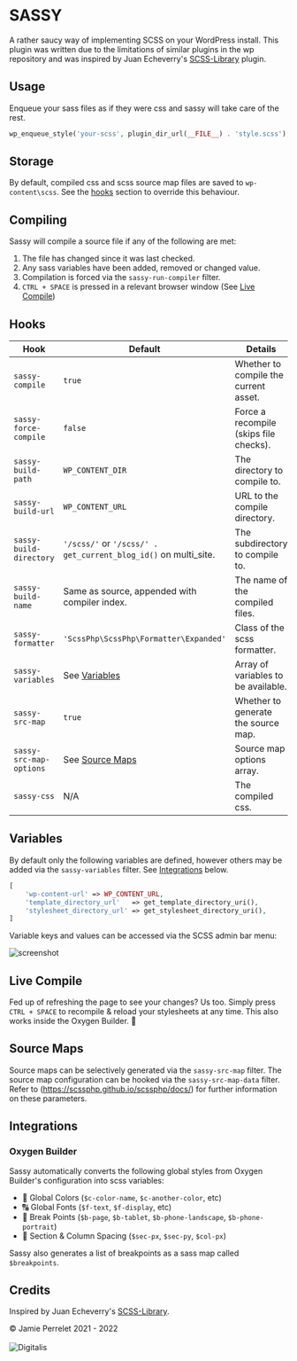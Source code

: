 # SASSY

A rather saucy way of implementing SCSS on your WordPress install. This plugin was written due to the limitations of similar plugins in the wp repository and was inspired by Juan Echeverry's [SCSS-Library](https://wordpress.org/plugins/scss-library/?ref=commonninja) plugin.

## Usage

Enqueue your sass files as if they were css and sassy will take care of the rest.

```php
wp_enqueue_style('your-scss', plugin_dir_url(__FILE__) . 'style.scss');
```

## Storage

By default, compiled css and scss source map files are saved to `wp-content\scss`. See the [hooks](#hooks) section to override this behaviour.

## Compiling

Sassy will compile a source file if any of the following are met:

1. The file has changed since it was last checked.
2. Any sass variables have been added, removed or changed value.
3. Compilation is forced via the `sassy-run-compiler` filter.
4. `CTRL + SPACE` is pressed in a relevant browser window (See [Live Compile](#live-compile))

## Hooks

| Hook | Default | Details |
| - | - | - |
| `sassy-compile` | `true` | Whether to compile the current asset. |
| `sassy-force-compile` | `false` | Force a recompile (skips file checks). |
| `sassy-build-path` | `WP_CONTENT_DIR` | The directory to compile to. |
| `sassy-build-url` | `WP_CONTENT_URL` | URL to the compile directory. |
| `sassy-build-directory` | `'/scss/'` or `'/scss/' . get_current_blog_id()` on multi_site. | The subdirectory to compile to.  |
| `sassy-build-name` | Same as source, appended with compiler index. | The name of the compiled files. |
| `sassy-formatter` | `'ScssPhp\ScssPhp\Formatter\Expanded'` | Class of the scss formatter. |
| `sassy-variables` | See [Variables](#variables) | Array of variables to be available. |
| `sassy-src-map` | `true` | Whether to generate the source map. |
| `sassy-src-map-options` | See [Source Maps](#source-maps) | Source map options array. |
| `sassy-css` | N/A | The compiled css. |

## Variables

By default only the following variables are defined, however others may be added via the `sassy-variables` filter. See [Integrations](#integrations) below.

```php
[
    'wp-content-url' => WP_CONTENT_URL,
    'template_directory_url'   => get_template_directory_uri(),
    'stylesheet_directory_url' => get_stylesheet_directory_uri(),
]
```

Variable keys and values can be accessed via the SCSS admin bar menu:

![screenshot](https://digitalis.ca/static/screenshots/sassy-menu.jpg)
## Live Compile

Fed up of refreshing the page to see your changes? Us too. Simply press `CTRL + SPACE` to recompile & reload your stylesheets at any time. This also works inside the Oxygen Builder. 🚀

## Source Maps

Source maps can be selectively generated via the `sassy-src-map` filter. The source map configuration can be hooked via the `sassy-src-map-data` filter. Refer to (https://scssphp.github.io/scssphp/docs/) for further information on these parameters. 

## Integrations

### Oxygen Builder

Sassy automatically converts the following global styles from Oxygen Builder's configuration into scss variables:

 - 🎨 Global Colors (`$c-color-name`, `$c-another-color`, etc)
 - 🔠 Global Fonts (`$f-text`, `$f-display`, etc)
 - 📱 Break Points (`$b-page`, `$b-tablet`, `$b-phone-landscape`, `$b-phone-portrait`)
 - 📐 Section & Column Spacing (`$sec-px`, `$sec-py`, `$col-px`)

Sassy also generates a list of breakpoints as a sass map called `$breakpoints`.

## Credits

Inspired by Juan Echeverry's [SCSS-Library](https://wordpress.org/plugins/scss-library/?ref=commonninja).

© Jamie Perrelet 2021 - 2022
<br><br>
![Digitalis](https://digitalisweb.ca/wp-content/plugins/digitalisweb/assets/png/logo/digitalis.222.250.png)